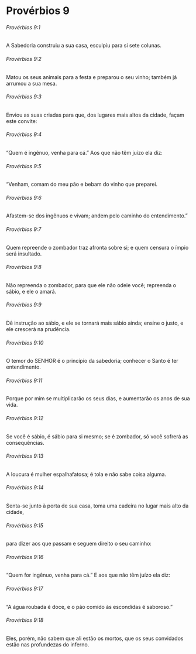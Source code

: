 # Provérbios 9

###### Provérbios 9:1

A Sabedoria construiu a sua casa, esculpiu para si sete colunas.

###### Provérbios 9:2

Matou os seus animais para a festa e preparou o seu vinho; também já arrumou a sua mesa.

###### Provérbios 9:3

Enviou as suas criadas para que, dos lugares mais altos da cidade, façam este convite:

###### Provérbios 9:4

“Quem é ingênuo, venha para cá.” Aos que não têm juízo ela diz:

###### Provérbios 9:5

“Venham, comam do meu pão e bebam do vinho que preparei.

###### Provérbios 9:6

Afastem-se dos ingênuos e vivam; andem pelo caminho do entendimento.”

###### Provérbios 9:7

Quem repreende o zombador traz afronta sobre si; e quem censura o ímpio será insultado.

###### Provérbios 9:8

Não repreenda o zombador, para que ele não odeie você; repreenda o sábio, e ele o amará.

###### Provérbios 9:9

Dê instrução ao sábio, e ele se tornará mais sábio ainda; ensine o justo, e ele crescerá na prudência.

###### Provérbios 9:10

O temor do SENHOR é o princípio da sabedoria; conhecer o Santo é ter entendimento.

###### Provérbios 9:11

Porque por mim se multiplicarão os seus dias, e aumentarão os anos de sua vida.

###### Provérbios 9:12

Se você é sábio, é sábio para si mesmo; se é zombador, só você sofrerá as consequências.

###### Provérbios 9:13

A loucura é mulher espalhafatosa; é tola e não sabe coisa alguma.

###### Provérbios 9:14

Senta-se junto à porta de sua casa, toma uma cadeira no lugar mais alto da cidade,

###### Provérbios 9:15

para dizer aos que passam e seguem direito o seu caminho:

###### Provérbios 9:16

“Quem for ingênuo, venha para cá.” E aos que não têm juízo ela diz:

###### Provérbios 9:17

“A água roubada é doce, e o pão comido às escondidas é saboroso.”

###### Provérbios 9:18

Eles, porém, não sabem que ali estão os mortos, que os seus convidados estão nas profundezas do inferno.


